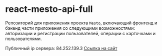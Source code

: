 # react-mesto-api-full
Репозиторий для приложения проекта `Mesto`, включающий фронтенд и бэкенд части приложения со следующими возможностями: авторизации и регистрации пользователей, операции с карточками и пользователями.
  
Публичный ip сервера: 84.252.139.3
[Ссылка на сайт](https://mishukot.nomoredomains.xyz)
